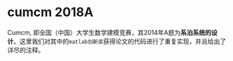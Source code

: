 # cumcm 2018A
Cumcm, 即全国（中国）大学生数学建模竞赛，其2014年A题为**系泊系统的设计**。这里我们对其中的`matlab创新奖`获得论文的代码进行了重复实现，并且给出了详尽的注释。
